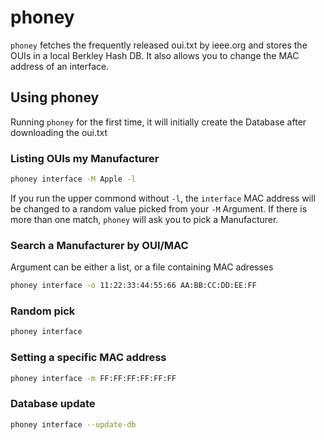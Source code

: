# phoney

`phoney` fetches the frequently released oui.txt by ieee.org and stores the OUIs in a local Berkley Hash DB.
It also allows you to change the MAC address of an interface.

## Using phoney

Running `phoney` for the first time, it will initially create the Database after downloading the oui.txt

### Listing OUIs my Manufacturer

```bash
phoney interface -M Apple -l
```

If you run the upper commond without `-l`, the `interface` MAC address will be changed to a random value picked from your `-M` Argument. If there is more than one match, `phoney` will ask you to pick a Manufacturer.

### Search a Manufacturer by OUI/MAC

Argument can be either a list, or a file containing MAC adresses

```bash
phoney interface -o 11:22:33:44:55:66 AA:BB:CC:DD:EE:FF
```

### Random pick

```bash
phoney interface
```

### Setting a specific MAC address

```bash
phoney interface -m FF:FF:FF:FF:FF:FF
```

### Database update

```bash
phoney interface --update-db
```


